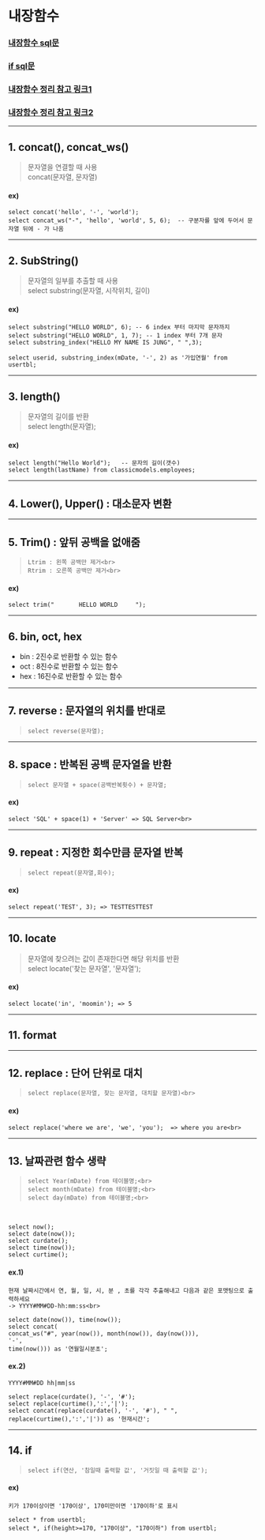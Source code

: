 # 내장함수
### [내장함수 sql문](https://github.com/jiyoung79/StudyFiles/blob/main/Database/sql%20files/06%20%EB%82%B4%EC%9E%A5%ED%95%A8%EC%88%98.sql)
### [if sql문](https://github.com/jiyoung79/StudyFiles/blob/main/Database/sql%20files/07%20if.sql)
### [내장함수 정리 참고 링크1](https://velog.io/@wngud4950/MySQL-%EB%82%B4%EC%9E%A5%ED%95%A8%EC%88%98-%EC%A0%95%EB%A6%AC)
### [내장함수 정리 참고 링크2](https://www.skyer9.pe.kr/wordpress/?p=4988)
<hr>

## 1. concat(), concat_ws() <br>

> 문자열을 연결할 때 사용 <br>
>     concat(문자열, 문자열)<br>

#### ex) <br>

```
select concat('hello', '-', 'world');
select concat_ws("-", 'hello', 'world', 5, 6);	-- 구분자를 앞에 두어서 문자열 뒤에 - 가 나옴
```

<hr>

## 2. SubString() <br>

> 문자열의 일부를 추출할 때 사용<br>
>     select substring(문자열, 시작위치, 길이)<br>

#### ex)<br>

```
select substring("HELLO WORLD", 6); -- 6 index 부터 마지막 문자까지
select substring("HELLO WORLD", 1, 7); -- 1 index 부터 7개 문자
select substring_index("HELLO MY NAME IS JUNG", " ",3);

select userid, substring_index(mDate, '-', 2) as '가입연월' from usertbl;
```

<hr>

## 3. length() <br>

> 문자열의 길이를 반환<br>
>     select length(문자열);<br>

#### ex)<br>

```
select length("Hello World");	-- 문자의 길이(갯수)
select length(lastName) from classicmodels.employees;
```

<hr>

## 4. Lower(), Upper() : 대소문자 변환<br>

<hr>

## 5. Trim() : 앞뒤 공백을 없애줌<br>

>     Ltrim : 왼쪽 공백만 제거<br>
>     Rtrim : 오른쪽 공백만 제거<br>

#### ex)<br>

```
select trim("       HELLO WORLD     ");
```

<hr>

## 6. bin, oct, hex <br>

* bin : 2진수로 반환할 수 있는 함수<br>
* oct : 8진수로 반환할 수 있는 함수<br>
* hex : 16진수로 반환할 수 있는 함수<br>

<hr>

## 7. reverse : 문자열의 위치를 반대로<br>

>     select reverse(문자열);

<hr>

## 8. space : 반복된 공백 문자열을 반환<br>

>     select 문자열 + space(공백반복횟수) + 문자열;

#### ex)<br>

```
select 'SQL' + space(1) + 'Server' => SQL Server<br>
```

<hr>

## 9. repeat : 지정한 회수만큼 문자열 반복<br>

>     select repeat(문자열,회수);

#### ex)<br>

```
select repeat('TEST', 3); => TESTTESTTEST
```

<hr>

## 10. locate <br>

> 문자열에 찾으려는 값이 존재한다면 해당 위치를 반환<br>
>     select locate('찾는 문자열', '문자열');

#### ex)<br>

```
select locate('in', 'moomin'); => 5
```

<hr>

## 11. format <br>

<hr>

## 12. replace : 단어 단위로 대치<br>

>     select replace(문자열, 찾는 문자열, 대치할 문자열)<br>

#### ex)<br>

```
select replace('where we are', 'we', 'you');  => where you are<br>
```

<hr>

## 13. 날짜관련 함수 생략<br>

>     select Year(mDate) from 테이블명;<br>
>     select month(mDate) from 테이블명;<br>
>     select day(mDate) from 테이블명;<br>
<br>

```
select now();
select date(now());
select curdate();
select time(now());
select curtime();
```

#### ex.1)<br>

```
현재 날짜시간에서 연, 월, 일, 시, 분 , 초를 각각 추출해내고 다음과 같은 포맷팅으로 출력하세요
-> YYYY#MM#DD-hh:mm:ss<br>

select date(now()), time(now());
select concat(
concat_ws("#", year(now()), month(now()), day(now())),
'-', 
time(now())) as '연월일시분초';
```

#### ex.2)<br>

```
YYYY#MM#DD hh|mm|ss

select replace(curdate(), '-', '#');
select replace(curtime(),':','|');
select concat(replace(curdate(), '-', '#'), " ", replace(curtime(),':','|')) as '현재시간';
```

<hr>

## 14. if<br>

>     select if(연산, '참일때 출력할 값', '거짓일 때 출력할 값');

#### ex)<br>

```
키가 170이상이면 '170이상', 170미만이면 '170이하'로 표시

select * from usertbl;
select *, if(height>=170, "170이상", "170이하") from usertbl;
```





